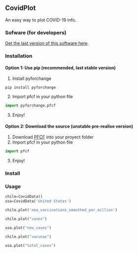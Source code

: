 ## CovidPlot
An easy way to plot COVID-19 info.

### Sofware (for developers)

[Get the last version of this software here](https://github.com/PythonForChange/CovidPlot).


### Installation
#### Option 1: Use pip (recommended, last stable version)
1. Install pyforchange
```
pip install pyforchange
```
2. Import pfcf in your python file
```python
import pyforchange.pfcf
```
3. Enjoy!

#### Option 2: Download the source (unstable pre-realise version)
1. Download [PFCF](pfcf.py) into your proyect folder
2. Import pfcf in your python file
```python
import pfcf
```
3. Enjoy!
### Install


### Usage
```python
chile=CovidData()
usa=CovidData('United States')
```

```python
chile.plot('new_vaccinations_smoothed_per_million')

chile.plot("casos")

usa.plot("new_cases")

chile.plot("vacunas")

usa.plot("total_cases")
```

